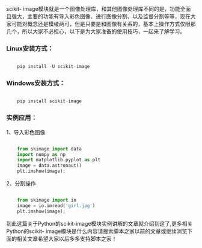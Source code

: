 scikit-
image模块就是一个图像处理库，和其他图像处理库不同的是，功能全面且强大，主要的功能有导入彩色图像、进行图像分割、以及监督分割等等，现在大家可能对概念还是模棱两可，但是只要是和图像有关系的，基本上操作方式仅限那几个，所以大家不必担心，以下是为大家准备的使用技巧，一起来了解学习。

###  Linux安装方式：

```python

    pip install -U scikit-image
```

###  Windows安装方式：

```python

    pip install scikit-image
```

###  实例应用：

1、导入彩色图像

```python

    from skimage import data
    import numpy as np
    import matplotlib.pyplot as plt
    image = data.astronaut()
    plt.imshow(image);
```

2、分割操作

```python

    from skimage import io
    image = io.imread('girl.jpg') 
    plt.imshow(image);
```

到此这篇关于Python的scikit-image模块实例讲解的文章就介绍到这了,更多相关Python的scikit-
image模块是什么内容请搜索脚本之家以前的文章或继续浏览下面的相关文章希望大家以后多多支持脚本之家！

